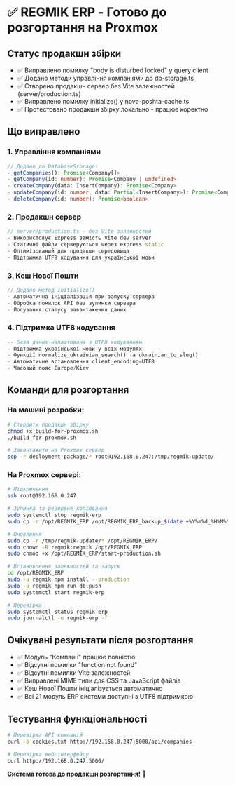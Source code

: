 # ✅ REGMIK ERP - Готово до розгортання на Proxmox

## Статус продакшн збірки
- ✅ Виправлено помилку "body is disturbed locked" у query client
- ✅ Додано методи управління компаніями до db-storage.ts
- ✅ Створено продакшн сервер без Vite залежностей (server/production.ts)
- ✅ Виправлено помилку initialize() у nova-poshta-cache.ts
- ✅ Протестовано продакшн збірку локально - працює коректно

## Що виправлено

### 1. Управління компаніями
```typescript
// Додано до DatabaseStorage:
- getCompanies(): Promise<Company[]>
- getCompany(id: number): Promise<Company | undefined>
- createCompany(data: InsertCompany): Promise<Company>
- updateCompany(id: number, data: Partial<InsertCompany>): Promise<Company>
- deleteCompany(id: number): Promise<boolean>
```

### 2. Продакшн сервер
```typescript
// server/production.ts - без Vite залежностей
- Використовує Express замість Vite dev server
- Статичні файли серверуються через express.static
- Оптимізований для продакшн середовища
- Підтримка UTF8 кодування для української мови
```

### 3. Кеш Нової Пошти
```typescript
// Додано метод initialize()
- Автоматична ініціалізація при запуску сервера
- Обробка помилок API без зупинки сервера
- Логування статусу завантаження даних
```

### 4. Підтримка UTF8 кодування
```sql
-- База даних налаштована з UTF8 кодуванням
- Підтримка української мови у всіх модулях
- Функції normalize_ukrainian_search() та ukrainian_to_slug()
- Автоматичне встановлення client_encoding=UTF8
- Часовий пояс Europe/Kiev
```

## Команди для розгортання

### На машині розробки:
```bash
# Створити продакшн збірку
chmod +x build-for-proxmox.sh
./build-for-proxmox.sh

# Завантажити на Proxmox сервер
scp -r deployment-package/* root@192.168.0.247:/tmp/regmik-update/
```

### На Proxmox сервері:
```bash
# Підключення
ssh root@192.168.0.247

# Зупинка та резервне копіювання
sudo systemctl stop regmik-erp
sudo cp -r /opt/REGMIK_ERP /opt/REGMIK_ERP_backup_$(date +%Y%m%d_%H%M%S)

# Оновлення
sudo cp -r /tmp/regmik-update/* /opt/REGMIK_ERP/
sudo chown -R regmik:regmik /opt/REGMIK_ERP
sudo chmod +x /opt/REGMIK_ERP/start-production.sh

# Встановлення залежностей та запуск
cd /opt/REGMIK_ERP
sudo -u regmik npm install --production
sudo -u regmik npm run db:push
sudo systemctl start regmik-erp

# Перевірка
sudo systemctl status regmik-erp
sudo journalctl -u regmik-erp -f
```

## Очікувані результати після розгортання
- ✅ Модуль "Компанії" працює повністю
- ✅ Відсутні помилки "function not found"
- ✅ Відсутні помилки Vite залежностей
- ✅ Виправлені MIME типи для CSS та JavaScript файлів
- ✅ Кеш Нової Пошти ініціалізується автоматично
- ✅ Всі 21 модуль ERP системи доступні з UTF8 підтримкою

## Тестування функціональності
```bash
# Перевірка API компаній
curl -b cookies.txt http://192.168.0.247:5000/api/companies

# Перевірка веб-інтерфейсу
curl http://192.168.0.247:5000/
```

**Система готова до продакшн розгортання! 🚀**
